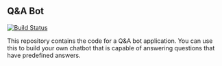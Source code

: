 Q&A Bot
-------
[![Build Status](https://travis-ci.org/wmeints/qna-bot.svg?branch=master)](https://travis-ci.org/wmeints/qna-bot)

This repository contains the code for a Q&A bot application.
You can use this to build your own chatbot that is capable of 
answering questions that have predefined answers.
